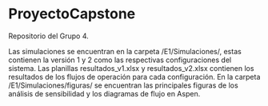 # ProyectoCapstone

Repositorio del Grupo 4.

Las simulaciones se encuentran en la carpeta /E1/Simulaciones/, estas contienen la versión 1 y 2 como las respectivas configuraciones del sistema.
Las planillas resultados_v1.xlsx y resultados_v2.xlsx contienen los resultados de los flujos de operación para cada configuración.
En la carpeta /E1/Simulaciones/figuras/ se encuentran las principales figuras de los análisis de sensibilidad y los diagramas de flujo en Aspen.

